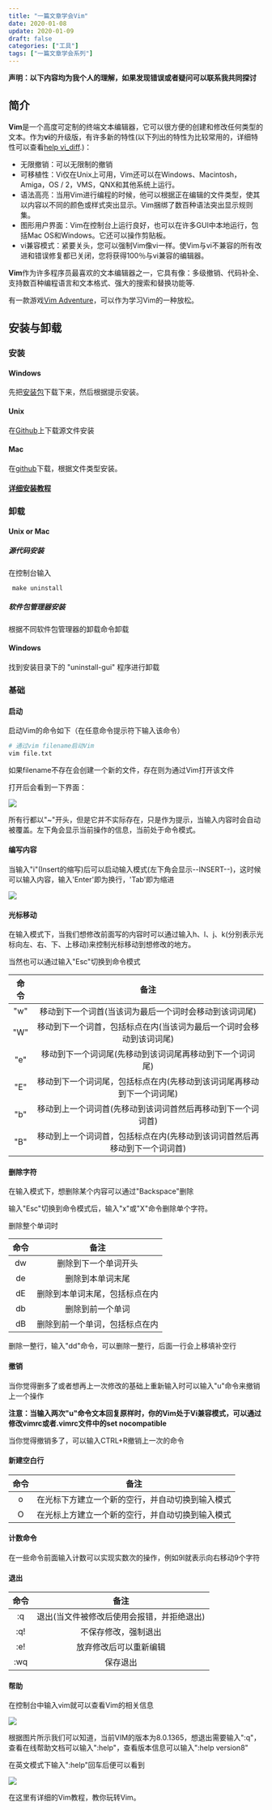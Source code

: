 ```yaml
---
title: "一篇文章学会Vim"
date: 2020-01-08
update: 2020-01-09
draft: false
categories: ["工具"] 
tags: ["一篇文章学会系列"]
---
```


**声明：以下内容均为我个人的理解，如果发现错误或者疑问可以联系我共同探讨**

## 简介

**Vim**是一个高度可定制的终端文本编辑器，它可以很方便的创建和修改任何类型的文本。作为**vi**的升级版，有许多新的特性(以下列出的特性为比较常用的，详细特性可以查看[help vi_diff](http://vimdoc.sourceforge.net/cgi-bin/vim2html2.pl?page=vi_diff.txt#vi_diff.txt).)：

- 无限撤销：可以无限制的撤销
- 可移植性：Vi仅在Unix上可用，Vim还可以在Windows、Macintosh，Amiga，OS / 2，VMS，QNX和其他系统上运行。
- 语法高亮：当用Vim进行编程的时候，他可以根据正在编辑的文件类型，使其以内容以不同的颜色或样式突出显示。Vim捆绑了数百种语法突出显示规则集。
- 图形用户界面：Vim在控制台上运行良好，也可以在许多GUI中本地运行，包括Mac OS和Windows。它还可以操作剪贴板。
- vi兼容模式：紧要关头，您可以强制Vim像vi一样。使Vim与vi不兼容的所有改进和错误修复都已关闭，您将获得100％与vi兼容的编辑器。

**Vim**作为许多程序员最喜欢的文本编辑器之一，它具有像：多级撤销、代码补全、支持数百种编程语言和文本格式、强大的搜索和替换功能等.

有一款游戏[Vim Adventure](http://vim-adventures.com/)，可以作为学习Vim的一种放松。

## 安装与卸载

### 安装

#### Windows

先把[安装包](https://www.vim.org/download.php)下载下来，然后根据提示安装。

#### Unix

在[Github](https://github.com/vim/vim/releases)上下载源文件安装

#### Mac

在[github](https://www.vim.org/download.php)下载，根据文件类型安装。

#### [详细安装教程](https://www.vim.org/download.php#unix)

### 卸载

#### Unix or Mac

##### 源代码安装

在控制台输入 

```
 make uninstall
```

##### 软件包管理器安装

根据不同软件包管理器的卸载命令卸载

#### Windows

找到安装目录下的 "uninstall-gui" 程序进行卸载

### 基础

#### 启动

启动Vim的命令如下（在任意命令提示符下输入该命令）

```bash
# 通过vim filename启动Vim
vim file.txt
```

如果filename不存在会创建一个新的文件，存在则为通过Vim打开该文件

打开后会看到一下界面：

![](https://tva2.sinaimg.cn/large/006lmzsGgy1gaqbbkw33cj30w40k03za.jpg)

所有行都以"~"开头，但是它并不实际存在，只是作为提示，当输入内容时会自动被覆盖。左下角会显示当前操作的信息，当前处于命令模式。

#### 编写内容

当输入"i"(Insert的缩写)后可以启动输入模式(左下角会显示--INSERT--)，这时候可以输入内容，输入'Enter'即为换行，'Tab'即为缩进

![](https://tva1.sinaimg.cn/large/006lmzsGgy1gaqd92pypnj30w60k2jsb.jpg)

#### 光标移动

在输入模式下，当我们想修改前面写的内容时可以通过输入h、l、j、k(分别表示光标向左、右、下、上移动)来控制光标移动到想修改的地方。

当然也可以通过输入"Esc"切换到命令模式

| 命令 |                             备注                             |
| :--: | :----------------------------------------------------------: |
| "w"  |    移动到下一个词首(当该词为最后一个词时会移动到该词词尾)    |
| "W"  | 移动到下一个词首，包括标点在内(当该词为最后一个词时会移动到该词词尾) |
| "e"  |   移动到下一个词词尾(先移动到该词词尾再移动到下一个词词尾)   |
| "E"  | 移动到下一个词词尾，包括标点在内(先移动到该词词尾再移动到下一个词词尾) |
| "b"  | 移动到上一个词词首(先移动到该词词首然后再移动到下一个词词首) |
| "B"  | 移动到上一个词词首，包括标点在内(先移动到该词词首然后再移动到下一个词词首) |



#### 删除字符

在输入模式下，想删除某个内容可以通过"Backspace"删除

输入"Esc"切换到命令模式后，输入"x"或"X"命令删除单个字符。

删除整个单词时

| 命令 |              备注              |
| :--: | :----------------------------: |
|  dw  |      删除到下一个单词开头      |
|  de  |        删除到本单词末尾        |
|  dE  | 删除到本单词末尾，包括标点在内 |
|  db  |        删除到前一个单词        |
|  dB  | 删除到前一个单词，包括标点在内 |

删除一整行，输入"dd"命令，可以删除一整行，后面一行会上移填补空行

#### 撤销

当你觉得删多了或者想再上一次修改的基础上重新输入时可以输入"u"命令来撤销上一个操作

**注意：当输入两次"u"命令文本回复原样时，你的Vim处于Vi兼容模式，可以通过修改vimrc或者.vimrc文件中的set nocompatible**

当你觉得撤销多了，可以输入CTRL+R撤销上一次的命令

#### 新建空白行

| 命令 |                       备注                       |
| :--: | :----------------------------------------------: |
|  o   | 在光标下方建立一个新的空行，并自动切换到输入模式 |
|  O   | 在光标上方建立一个新的空行，并自动切换到输入模式 |

#### 计数命令

在一些命令前面输入计数可以实现实数次的操作，例如9l就表示向右移动9个字符

#### 退出

| 命令 |                    备注                    |
| :--: | :----------------------------------------: |
|  :q  | 退出(当文件被修改后使用会报错，并拒绝退出) |
| :q!  |            不保存修改，强制退出            |
| :e!  |           放弃修改后可以重新编辑           |
| :wq  |                  保存退出                  |

#### 帮助

在控制台中输入vim就可以查看Vim的相关信息

![](https://tvax2.sinaimg.cn/large/006lmzsGgy1gaq8qqqumnj30va0iotag.jpg)

根据图片所示我们可以知道，当前VIM的版本为8.0.1365，想退出需要输入":q"，查看在线帮助文档可以输入":help"，查看版本信息可以输入":help version8"

在英文模式下输入":help"回车后便可以看到

![](https://tva4.sinaimg.cn/large/006lmzsGgy1gaq90e91hcj30vc0iu43p.jpg)

在这里有详细的Vim教程，教你玩转Vim。
